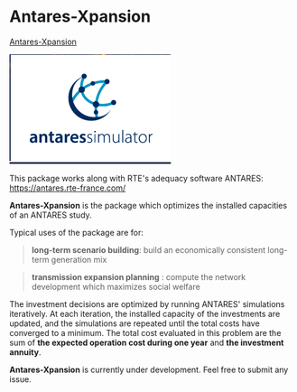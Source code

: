 # Antares-Xpansion 
[Antares-Xpansion](https://antares-simulator.org/) 

![](assets/media/image1.png)

This package works along with RTE's adequacy software ANTARES:
<https://antares.rte-france.com/>

**Antares-Xpansion** is the package which optimizes the installed
capacities of an ANTARES study.

Typical uses of the package are for:

> **long-term scenario building**: build an economically consistent
> long-term generation mix

> **transmission expansion planning** : compute the network
> development which maximizes social welfare

The investment decisions are optimized by running ANTARES' simulations
iteratively. At each iteration, the installed capacity of the
investments are updated, and the simulations are repeated until the
total costs have converged to a minimum. The total cost evaluated in
this problem are the sum of **the expected operation cost during one
year** and **the investment annuity**.

**Antares-Xpansion** is currently under development. Feel free to submit
any issue.
